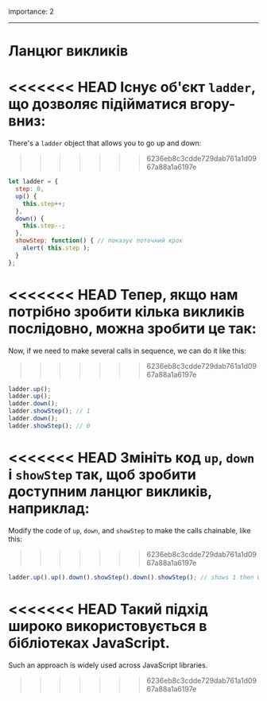 importance: 2

---

# Ланцюг викликів

<<<<<<< HEAD
Існує об'єкт `ladder`, що дозволяє підійматися вгору-вниз:
=======
There's a `ladder` object that allows you to go up and down:
>>>>>>> 6236eb8c3cdde729dab761a1d0967a88a1a6197e

```js
let ladder = {
  step: 0,
  up() { 
    this.step++;
  },
  down() { 
    this.step--;
  },
  showStep: function() { // показує поточний крок
    alert( this.step );
  }
};
```

<<<<<<< HEAD
Тепер, якщо нам потрібно зробити кілька викликів послідовно, можна зробити це так:
=======
Now, if we need to make several calls in sequence, we can do it like this:
>>>>>>> 6236eb8c3cdde729dab761a1d0967a88a1a6197e

```js
ladder.up();
ladder.up();
ladder.down();
ladder.showStep(); // 1
ladder.down();
ladder.showStep(); // 0
```

<<<<<<< HEAD
Змініть код `up`, `down` і `showStep` так, щоб зробити доступним ланцюг викликів, наприклад:
=======
Modify the code of `up`, `down`, and `showStep` to make the calls chainable, like this:
>>>>>>> 6236eb8c3cdde729dab761a1d0967a88a1a6197e

```js
ladder.up().up().down().showStep().down().showStep(); // shows 1 then 0
```

<<<<<<< HEAD
Такий підхід широко використовується в бібліотеках JavaScript.
=======
Such an approach is widely used across JavaScript libraries.
>>>>>>> 6236eb8c3cdde729dab761a1d0967a88a1a6197e
